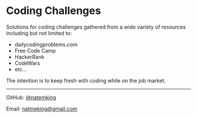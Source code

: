 # Coding Challenges
Solutions for coding challenges gathered from a wide variety of resources including but not limited to:

* dailycodingproblems.com
* Free Code Camp
* HackerRank
* CodeWars
* etc...


The intention is to keep fresh with coding while on the job market. 

---

GitHub: [@natemking](https://github.com/natemking/)

Email: [natmeking@gmail.com](mailto:natmeking@gmail.com)

